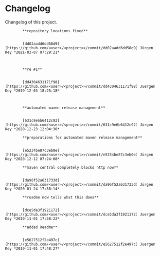 # Changelog

Changelog of this project.


            **repository locations fixed**


            [dd02aadd6dd58d9](https://github.com/<user>/<project>>/commit/dd02aadd6dd58d9) Jürgen Key *2021-03-07 07:29:21*



            **re #1**


            [dd4304631171f98](https://github.com/<user>/<project>>/commit/dd4304631171f98) Juergen Key *2019-12-03 18:25:18*



            **automated maven release management**


            [631c9e6b6412c92](https://github.com/<user>/<project>>/commit/631c9e6b6412c92) Jürgen Key *2020-12-23 12:04:38*

            **preparations for automated maven release management**


            [e5234be87c3eb0e](https://github.com/<user>/<project>>/commit/e5234be87c3eb0e) Jürgen Key *2020-12-12 07:24:08*

            **maven central completely blocks http now**


            [da96f52a631733d](https://github.com/<user>/<project>>/commit/da96f52a631733d) Jürgen Key *2020-01-24 17:38:14*

            **readme now tells what this does**


            [dce5da3f1921172](https://github.com/<user>/<project>>/commit/dce5da3f1921172) Juergen Key *2019-11-01 17:58:22*

            **added Readme**


            [e5627512f2e497c](https://github.com/<user>/<project>>/commit/e5627512f2e497c) Juergen Key *2019-11-01 17:48:27*


